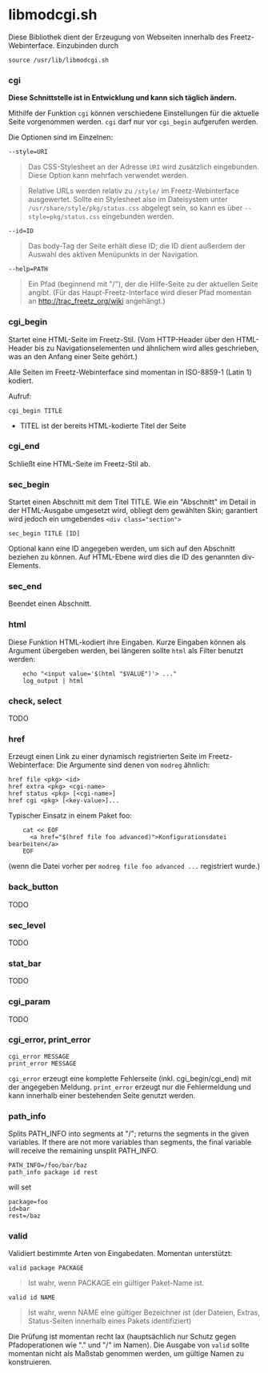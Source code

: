 # libmodcgi.sh

Diese Bibliothek dient der Erzeugung von Webseiten innerhalb des
Freetz-Webinterface. Einzubinden durch

```
source /usr/lib/libmodcgi.sh
```

### cgi

**Diese Schnittstelle ist in Entwicklung und kann sich täglich ändern.**

Mithilfe der Funktion `cgi` können verschiedene Einstellungen für die
aktuelle Seite vorgenommen werden. `cgi` darf nur vor `cgi_begin`
aufgerufen werden.

Die Optionen sind im Einzelnen:

`--style=URI`

> Das CSS-Stylesheet an der Adresse `URI` wird zusätzlich eingebunden.
> Diese Option kann mehrfach verwendet werden.

> Relative URLs werden relativ zu `/style/` im Freetz-Webinterface
> ausgewertet. Sollte ein Stylesheet also im Dateisystem unter
> `/usr/share/style/pkg/status.css` abgelegt sein, so kann es über
> `--style=pkg/status.css` eingebunden werden.

`--id=ID`

> Das body-Tag der Seite erhält diese ID; die ID dient außerdem der
> Auswahl des aktiven Menüpunkts in der Navigation.

`--help=PATH`

> Ein Pfad (beginnend mit "/"), der die Hilfe-Seite zu der aktuellen
> Seite angibt. (Für das Haupt-Freetz-Interface wird dieser Pfad
> momentan an
> [http://trac_freetz_org/wiki](http://trac_freetz_org/wiki)
> angehängt.)

### cgi_begin

Startet eine HTML-Seite im Freetz-Stil. (Vom HTTP-Header über den
HTML-Header bis zu Navigationselementen und ähnlichem wird alles
geschrieben, was an den Anfang einer Seite gehört.)

Alle Seiten im Freetz-Webinterface sind momentan in ISO-8859-1 (Latin 1)
kodiert.

Aufruf:

```
cgi_begin TITLE
```

-   TITEL ist der bereits HTML-kodierte Titel der Seite

### cgi_end

Schließt eine HTML-Seite im Freetz-Stil ab.

### sec_begin

Startet einen Abschnitt mit dem Titel TITLE. Wie ein "Abschnitt" im
Detail in der HTML-Ausgabe umgesetzt wird, obliegt dem gewählten Skin;
garantiert wird jedoch ein umgebendes `<div class="section">`

```
sec_begin TITLE [ID]
```

Optional kann eine ID angegeben werden, um sich auf den Abschnitt
beziehen zu können. Auf HTML-Ebene wird dies die ID des genannten
div-Elements.

### sec_end

Beendet einen Abschnitt.

### html

Diese Funktion HTML-kodiert ihre Eingaben. Kurze Eingaben können als
Argument übergeben werden, bei längeren sollte `html` als Filter benutzt
werden:

```
    echo "<input value='$(html "$VALUE")'> ..."
    log_output | html
```

### check, select

TODO

### href

Erzeugt einen Link zu einer dynamisch registrierten Seite im
Freetz-Webinterface: Die Argumente sind denen von `modreg` ähnlich:

```
href file <pkg> <id>
href extra <pkg> <cgi-name>
href status <pkg> [<cgi-name>]
href cgi <pkg> [<key-value>]...
```

Typischer Einsatz in einem Paket foo:

```
    cat << EOF
      <a href="$(href file foo advanced)">Konfigurationsdatei bearbeiten</a>
    EOF
```

(wenn die Datei vorher per `modreg file foo advanced ...` registriert
wurde.)

### back_button

TODO

### sec_level

TODO

### stat_bar

TODO

### cgi_param

TODO

### cgi_error, print_error

```
cgi_error MESSAGE
print_error MESSAGE
```

`cgi_error` erzeugt eine komplette Fehlerseite (inkl.
cgi_begin/cgi_end) mit der angegeben Meldung. `print_error` erzeugt
nur die Fehlermeldung und kann innerhalb einer bestehenden Seite genutzt
werden.

### path_info

Splits PATH_INFO into segments at "/"; returns the segments in the
given variables. If there are not more variables than segments, the
final variable will receive the remaining unsplit PATH_INFO.

```
PATH_INFO=/foo/bar/baz
path_info package id rest
```

will set

```
package=foo
id=bar
rest=/baz
```

### valid

Validiert bestimmte Arten von Eingabedaten. Momentan unterstützt:

`valid package PACKAGE`

> Ist wahr, wenn PACKAGE ein gültiger Paket-Name ist.

`valid id NAME`

> Ist wahr, wenn NAME eine gültiger Bezeichner ist (der Dateien, Extras,
> Status-Seiten innerhalb eines Pakets identifiziert)

Die Prüfung ist momentan recht lax (hauptsächlich nur Schutz gegen
Pfadoperationen wie "." und "/" im Namen). Die Ausgabe von `valid`
sollte momentan nicht als Maßstab genommen werden, um gültige Namen zu
konstruieren.


